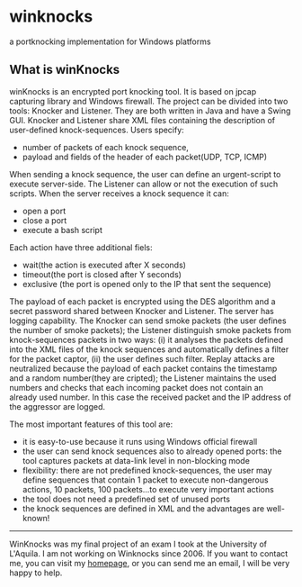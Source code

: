 winknocks
=========

a portknocking implementation for Windows platforms

What is winKnocks
-----------------

winKnocks is an encrypted port knocking tool. It is based on jpcap capturing library and Windows firewall. The project can be divided into two tools: Knocker and Listener. They are both written in Java and have a Swing GUI. Knocker and Listener share XML files containing the description of user-defined knock-sequences.
Users specify:

* number of packets of each knock sequence,
* payload and fields of the header of each packet(UDP, TCP, ICMP)

When sending a knock sequence, the user can define an urgent-script to execute server-side. The Listener can allow or not the execution of such scripts. When the server receives a knock sequence it can:

* open a port
* close a port
* execute a bash script

Each action have three additional fiels:

* wait(the action is executed after X seconds)
* timeout(the port is closed after Y seconds)
* exclusive (the port is opened only to the IP that sent the sequence)

The payload of each packet is encrypted using the DES algorithm and a secret password shared between Knocker and Listener. The server has logging capability. The Knocker can send smoke packets (the user defines the number of smoke packets); the Listener distinguish smoke packets from knock-sequences packets in two ways: (i) it analyses the packets defined into the XML files of the knock sequences and automatically defines a filter for the packet captor, (ii) the user defines such filter. Replay attacks are neutralized because the payload of each packet contains the timestamp and a random number(they are cripted); the Listener maintains the used numbers and checks that each incoming packet does not contain an already used number. In this case the received packet and the IP address of the aggressor are logged. 

The most important features of this tool are:

* it is easy-to-use because it runs using Windows official firewall
* the user can send knock sequences also to already opened ports: the tool captures packets at data-link level in non-blocking mode
* flexibility: there are not predefined knock-sequences, the user may define sequences that contain 1 packet to execute non-dangerous actions, 10 packets, 100 packets...to execute very important actions
* the tool does not need a predefined set of unused ports
* the knock sequences are defined in XML and the advantages are well-known!

--------

WinKnocks was my final project of an exam I took at the University of L'Aquila. I am not working on Winknocks since 2006. If you want to contact me, you can visit my [homepage](http://www.di.univaq.it/malavolta), or you can send me an email, I will be very happy to help.